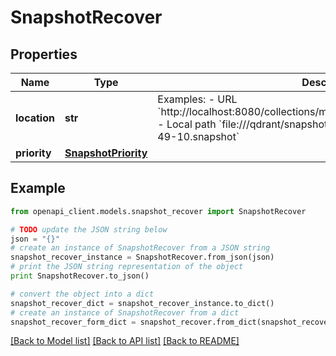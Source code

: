 # SnapshotRecover


## Properties
Name | Type | Description | Notes
------------ | ------------- | ------------- | -------------
**location** | **str** | Examples: - URL &#x60;http://localhost:8080/collections/my_collection/snapshots/my_snapshot&#x60; - Local path &#x60;file:///qdrant/snapshots/test_collection-2022-08-04-10-49-10.snapshot&#x60; | 
**priority** | [**SnapshotPriority**](SnapshotPriority.md) |  | [optional] 

## Example

```python
from openapi_client.models.snapshot_recover import SnapshotRecover

# TODO update the JSON string below
json = "{}"
# create an instance of SnapshotRecover from a JSON string
snapshot_recover_instance = SnapshotRecover.from_json(json)
# print the JSON string representation of the object
print SnapshotRecover.to_json()

# convert the object into a dict
snapshot_recover_dict = snapshot_recover_instance.to_dict()
# create an instance of SnapshotRecover from a dict
snapshot_recover_form_dict = snapshot_recover.from_dict(snapshot_recover_dict)
```
[[Back to Model list]](../README.md#documentation-for-models) [[Back to API list]](../README.md#documentation-for-api-endpoints) [[Back to README]](../README.md)



